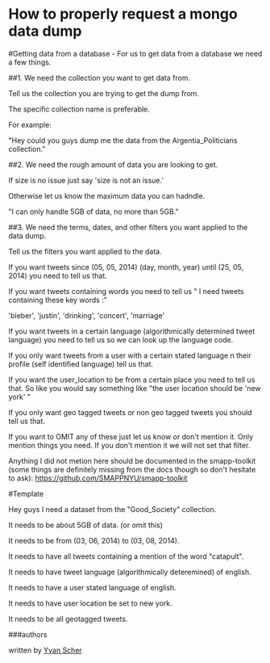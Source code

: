 How to properly request a mongo data dump
=========================================

#Getting data from a database - For us to get data from a database we need a few things.

##1. We need the collection you want to get data from.

Tell us the collection you are trying to get the dump from.

The specific collection name is preferable.

For example:

"Hey could you guys dump me the data from the Argentia_Politicians collection."


##2. We need the rough amount of data you are looking to get.

If size is no issue just say 'size is not an issue.'

Otherwise let us know the maximum data you can hadndle.

"I can only handle 5GB of data, no more than 5GB."


##3. We need the terms, dates, and other filters you want applied to the data dump.

Tell us the filters you want applied to the data.

If you want tweets since (05, 05, 2014) (day, month, year) until (25, 05, 2014) you need to tell us that.

If you want tweets containing words you need to tell us " I need tweets containing these key words :"

'bieber', 'justin', 'drinking', 'concert', 'marriage'

If you want tweets in a certain language (algorithmically determined tweet language) you need to tell us so we can look up the language code.

If you only want tweets from a user with a certain stated language n their profile (self identified language) tell us that.

If you want the user_location to be from a certain place you need to tell us that. So like you would say something like "the user location should be 'new york' "

If you only want geo tagged tweets or non geo tagged tweets you should tell us that.

If you want to OMIT any of these just let us know or don't mention it. Only mention things you need. If you don't mention it we will not set that filter.

Anything I did not metion here should be documented in the smapp-toolkit (some things are definitely missing from the docs though so don't hesitate to ask):
<a href="https://github.com/SMAPPNYU/smapp-toolkit">https://github.com/SMAPPNYU/smapp-toolkit</a>

#Template

Hey guys I need a dataset from the "Good_Society" collection.

It needs to be about 5GB of data. (or omit this)

It needs to be from (03, 06, 2014) to (03, 08, 2014).

It needs to have all tweets containing a mention of the word "catapult".

It needs to have tweet language (algorithmically deteremined) of english.

It needs to have a user stated language of english.

It needs to have user location be set to new york.

It needs to be all geotagged tweets.

###authors

written by <a href="https://github.com/yvan">Yvan Scher</a>